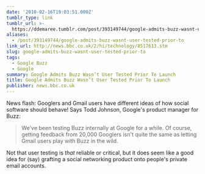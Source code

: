 ```yaml
---
date: '2010-02-16T19:03:51.000Z'
tumblr_type: link
tumblr_url: >-
  https://ddemaree.tumblr.com/post/393149744/google-admits-buzz-wasnt-user-tested-prior-to
aliases:
  - /post/393149744/google-admits-buzz-wasnt-user-tested-prior-to
link_url: http://news.bbc.co.uk/2/hi/technology/8517613.stm
slug: google-admits-buzz-wasnt-user-tested-prior-to
tags:
  - Google Buzz
  - Google
summary: Google Admits Buzz Wasn’t User Tested Prior To Launch
title: Google Admits Buzz Wasn’t User Tested Prior To Launch
publisher: news.bbc.co.uk
---
```


News flash: Googlers and Gmail users have different ideas of how social software should behave! Says Todd Johnson, Google's product manager for Buzz:

> We've been testing Buzz internally at Google for a while. Of course, getting feedback from 20,000 Googlers isn't quite the same as letting Gmail users play with Buzz in the wild.

Not that user testing is _that_ reliable or critical, but it does seem like a good idea for (say) grafting a social networking product onto people's private email accounts.